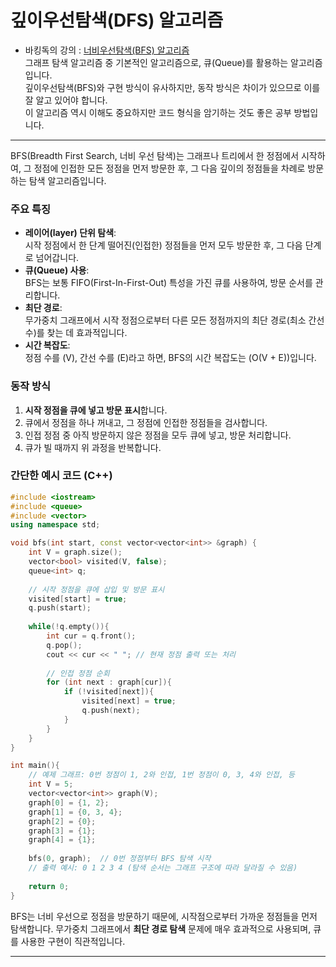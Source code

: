 # 깊이우선탐색(DFS) 알고리즘
- 바킹독의 강의 : [너비우선탐색(BFS) 알고리즘](https://youtu.be/ftOmGdm95XI?si=45hPESNWIDqpF1Dp)<br>
그래프 탐색 알고리즘 중 기본적인 알고리즘으로, 큐(Queue)를 활용하는 알고리즘입니다.<br>
깊이우선탐색(BFS)와 구현 방식이 유사하지만, 동작 방식은 차이가 있으므로 이를 잘 알고 있어야 합니다.<br>
이 알고리즘 역시 이해도 중요하지만 코드 형식을 암기하는 것도 좋은 공부 방법입니다.<br>

---
BFS(Breadth First Search, 너비 우선 탐색)는 그래프나 트리에서 한 정점에서 시작하여, 그 정점에 인접한 모든 정점을 먼저 방문한 후, 그 다음 깊이의 정점들을 차례로 방문하는 탐색 알고리즘입니다.

### 주요 특징
- **레이어(layer) 단위 탐색**:  
  시작 정점에서 한 단계 떨어진(인접한) 정점들을 먼저 모두 방문한 후, 그 다음 단계로 넘어갑니다.
- **큐(Queue) 사용**:  
  BFS는 보통 FIFO(First-In-First-Out) 특성을 가진 큐를 사용하여, 방문 순서를 관리합니다.
- **최단 경로**:  
  무가중치 그래프에서 시작 정점으로부터 다른 모든 정점까지의 최단 경로(최소 간선 수)를 찾는 데 효과적입니다.
- **시간 복잡도**:  
  정점 수를 \(V\), 간선 수를 \(E\)라고 하면, BFS의 시간 복잡도는 \(O(V + E)\)입니다.

### 동작 방식
1. **시작 정점을 큐에 넣고 방문 표시**합니다.
2. 큐에서 정점을 하나 꺼내고, 그 정점에 인접한 정점들을 검사합니다.
3. 인접 정점 중 아직 방문하지 않은 정점을 모두 큐에 넣고, 방문 처리합니다.
4. 큐가 빌 때까지 위 과정을 반복합니다.

### 간단한 예시 코드 (C++)

```cpp
#include <iostream>
#include <queue>
#include <vector>
using namespace std;

void bfs(int start, const vector<vector<int>> &graph) {
    int V = graph.size();
    vector<bool> visited(V, false);
    queue<int> q;
    
    // 시작 정점을 큐에 삽입 및 방문 표시
    visited[start] = true;
    q.push(start);
    
    while(!q.empty()){
        int cur = q.front();
        q.pop();
        cout << cur << " "; // 현재 정점 출력 또는 처리
        
        // 인접 정점 순회
        for (int next : graph[cur]){
            if (!visited[next]){
                visited[next] = true;
                q.push(next);
            }
        }
    }
}

int main(){
    // 예제 그래프: 0번 정점이 1, 2와 인접, 1번 정점이 0, 3, 4와 인접, 등
    int V = 5;
    vector<vector<int>> graph(V);
    graph[0] = {1, 2};
    graph[1] = {0, 3, 4};
    graph[2] = {0};
    graph[3] = {1};
    graph[4] = {1};
    
    bfs(0, graph);  // 0번 정점부터 BFS 탐색 시작
    // 출력 예시: 0 1 2 3 4 (탐색 순서는 그래프 구조에 따라 달라질 수 있음)
    
    return 0;
}
```

BFS는 너비 우선으로 정점을 방문하기 때문에, 시작점으로부터 가까운 정점들을 먼저 탐색합니다. 무가중치 그래프에서 **최단 경로 탐색** 문제에 매우 효과적으로 사용되며, 큐를 사용한 구현이 직관적입니다.

---